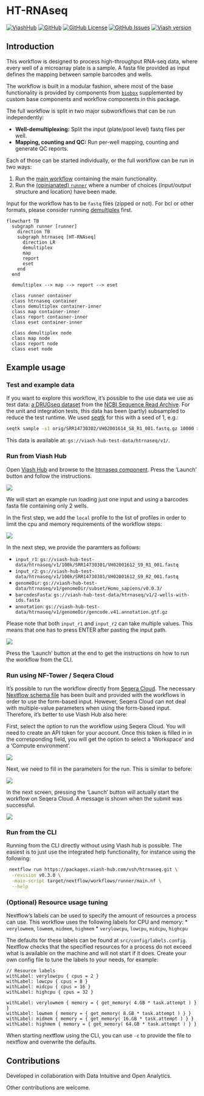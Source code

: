 

# HT-RNAseq

[![ViashHub](https://img.shields.io/badge/ViashHub-htrnaseq-7a4baa.png)](https://www.viash-hub.com/packages/htrnaseq)
[![GitHub](https://img.shields.io/badge/GitHub-viash--hub%2Fhtrnaseq-blue.png)](https://github.com/viash-hub/htrnaseq)
[![GitHub
License](https://img.shields.io/github/license/viash-hub/htrnaseq.png)](https://github.com/viash-hub/htrnaseq/blob/main/LICENSE)
[![GitHub
Issues](https://img.shields.io/github/issues/viash-hub/htrnaseq.png)](https://github.com/viash-hub/htrnaseq/issues)
[![Viash
version](https://img.shields.io/badge/Viash-v0.9.2-blue)](https://viash.io)

## Introduction

This workflow is designed to process high-throughput RNA-seq data, where
every well of a microarray plate is a sample. A fasta file provided as
input defines the mapping between sample barcodes and wells.

The workflow is built in a modular fashion, where most of the base
functionality is provided by components from
[`biobox`](https://www.viash-hub.com/packages/biobox/latest)
supplemented by custom base components and workflow components in this
package.

The full workflow is split in two major subworkflows that can be run
independently:

- **Well-demultiplexing:** Split the input (plate/pool level) fastq
  files per well.
- **Mapping, counting and QC:** Run per-well mapping, counting and
  generate QC reports.

Each of those can be started individually, or the full workflow can be
run in two ways:

1.  Run the [main
    workflow](https://www.viash-hub.com/packages/htrnaseq/v0.3.0/components/workflows/htrnaseq)
    containing the main functionality.
2.  Run the [(opinianated)
    `runner`](https://www.viash-hub.com/packages/htrnaseq/v0.3.0/components/workflows/runner)
    where a number of choices (input/output structure and location) have
    been made.

Input for the workflow has to be `fastq` files (zipped or not). For bcl
or other formats, please consider running
[demultiplex](https://www.viash-hub.com/packages/demultiplex) first.

<div class="mermaid-workflow">

``` mermaid
flowchart TB
  subgraph runner [runner]
    direction TB
    subgraph htrnaseq [HT-RNAseq]
      direction LR
      demultiplex
      map
      report
      eset
    end
  end

  demultiplex --> map --> report --> eset

  class runner container
  class htrnaseq container
  class demultiplex container-inner
  class map container-inner
  class report container-inner
  class eset container-inner

  class demultiplex node
  class map node
  class report node
  class eset node
```

</div>

## Example usage

### Test and example data

If you want to explore this workflow, it’s possible to the use data we
use as test data: [a DRUGseq
dataset](https://www.ncbi.nlm.nih.gov/geo/query/acc.cgi?acc=GSE176150)
from the [NCBI Sequence Read Archive](https://www.ncbi.nlm.nih.gov/sra).
For the unit and integration tests, this data has been (partly)
subsampled to reduce the test runtime. We used
[seqtk](https://github.com/lh3/seqtk) for this with a seed of 1, e.g.:

``` bash
seqtk sample -s1 orig/SRR14730302/VH02001614_S8_R1_001.fastq.gz 10000 > 10k/SRR14730302/VH02001614_S8_R1_001.fastq.gz
```

This data is available at: `gs://viash-hub-test-data/htrnaseq/v1/`.

### Run from Viash Hub

Open [Viash Hub](https://www.viash-hub.com) and browse to the [htrnaseq
component](https://www.viash-hub.com/packages/htrnaseq/v0.3.0/components/workflows/htrnaseq).
Press the ‘Launch’ button and follow the instructions.

![](assets/htrnaseq-launch-small.png)

We will start an example run loading just one input and using a barcodes
fasta file containing only 2 wells.

In the first step, we add the `local` profile to the list of profiles in
order to limit the cpu and memory requirements of the workflow steps:

![](assets/launch-parameters-1-small.png)

In the next step, we provide the paramters as follows:

- `input_r1`:
  `gs://viash-hub-test-data/htrnaseq/v1/100k/SRR14730301/VH02001612_S9_R1_001.fastq`
- `input_r2`:
  `gs://viash-hub-test-data/htrnaseq/v1/100k/SRR14730301/VH02001612_S9_R2_001.fastq`
- `genomeDir`:
  `gs://viash-hub-test-data/htrnaseq/v1/genomeDir/subset/Homo_sapiens/v0.0.3/`
- `barcodesFasta`:
  `gs://viash-hub-test-data/htrnaseq/v1/2-wells-with-ids.fasta`
- `annotation`:
  `gs://viash-hub-test-data/htrnaseq/v1/genomeDir/gencode.v41.annotation.gtf.gz`

Please note that both `input_r1` and `input_r2` can take multiple
values. This means that one has to press ENTER after pasting the input
path.

![](assets/launch-parameters-2-small.png)

Press the ‘Launch’ button at the end to get the instructions on how to
run the workflow from the CLI.

### Run using NF-Tower / Seqera Cloud

It’s possible to run the workflow directly from [Seqera
Cloud](https://cloud.seqera.io). The necessary [Nextflow schema
file](https://nextflow-io.github.io/nf-schema/latest/nextflow_schema/nextflow_schema_specification/)
has been built and provided with the workflows in order to use the
form-based input. However, Seqera Cloud can not deal with multiple-value
parameters when using the form-based input. Therefore, it’s better to
use Viash Hub also here:

First, select the option to run the workflow using Seqera Cloud. You
will need to create an API token for your account. Once this token is
filled in in the corresponding field, you will get the option to select
a ‘Workspace’ and a ‘Compute environment’.

![](assets/launch-parameters-3-small.png)

Next, we need to fill in the parameters for the run. This is similar to
before:

![](assets/launch-parameters-4-small.png)

In the next screen, pressing the ‘Launch’ button will actually start the
workflow on Seqera Cloud. A message is shown when the submit was
successful.

![](assets/launch-parameters-5-small.png)

### Run from the CLI

Running from the CLI directly without using Viash hub is possible. The
easiest is to just use the integrated help functionality, for instance
using the following:

``` bash
 nextflow run https://packages.viash-hub.com/vsh/htrnaseq.git \
  -revision v0.3.0 \
  -main-script target/nextflow/workflows/runner/main.nf \
  --help
```

### (Optional) Resource usage tuning

Nextflow’s labels can be used to specify the amount of resources a
process can use. This workflow uses the following labels for CPU and
memory: \* `verylowmem`, `lowmem`, `midmem`, `highmem` \* `verylowcpu`,
`lowcpu`, `midcpu`, `highcpu`

The defaults for these labels can be found at
`src/config/labels.config`. Nextflow checks that the specified resources
for a process do not exceed what is available on the machine and will
not start if it does. Create your own config file to tune the labels to
your needs, for example:

    // Resource labels
    withLabel: verylowcpu { cpus = 2 }
    withLabel: lowcpu { cpus = 8 }
    withLabel: midcpu { cpus = 16 }
    withLabel: highcpu { cpus = 32 }

    withLabel: verylowmem { memory = { get_memory( 4.GB * task.attempt ) } }
    withLabel: lowmem { memory = { get_memory( 8.GB * task.attempt ) } }
    withLabel: midmem { memory = { get_memory( 16.GB * task.attempt ) } }
    withLabel: highmem { memory = { get_memory( 64.GB * task.attempt ) } }

When starting nextflow using the CLI, you can use `-c` to provide the
file to nextflow and overwrite the defaults.

## Contributions

Developed in collaboration with Data Intuitive and Open Analytics.

Other contributions are welcome.
